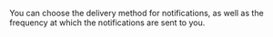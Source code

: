 You can choose the delivery method for notifications, as well as the frequency at which the notifications are sent to you.
